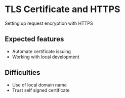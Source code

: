 # TLS Certificate and HTTPS

Setting up request encryption with HTTPS

## Expected features

- Automate certificate issuing
- Working with local development

## Difficulties

- Use of local domain name
- Trust self signed certificate

<!--
TLS: Transport Layer Security

Why do we want https ?

Encrypte request between server and client to prevent Man In The Middle attack.  
And since we wanted to use local domain name some navigator enforce https for specifique domain

Automate certificate issuing:
  - Provide low cost best pratices to developper
  - Fully automated every thing
  - Certificate have expiration date so need to reissue them.

Use of local domain prevent TLS certificate issuing since challenge can't be completed.  
Since using public Certificate Authority can't be done, make our own in local.  
Then just trust root certificate of Certificate Authority and all child certificate will be trusted.  
Example: Like DNA, parent certificate can be found with child certificate.  
-->